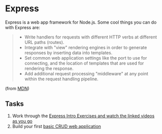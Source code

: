 # Express

Express is a web app framework for Node.js. Some cool things you can do with Express are:

> - Write handlers for requests with different HTTP verbs at different URL paths (routes).
> - Integrate with "view" rendering engines in order to generate responses by inserting data into templates.
> - Set common web application settings like the port to use for connecting, and the location of templates that are used for rendering the response.
> - Add additional request processing "middleware" at any point within the request handling pipeline.

(from [MDN](https://developer.mozilla.org/en-US/docs/Learn/Server-side/Express_Nodejs/Introduction))

## Tasks

1. Work through the [Express Intro Exercises and watch the linked videos as you go](1_express_intro/)
2. Build your first [basic CRUD web application](2_guestbook/)

[express-playlist]: https://www.youtube.com/watch?v=eSYhlrcjjk8&list=PLG3Osgh6aITUj-1SpoZxipsqdyiPY0LLN
